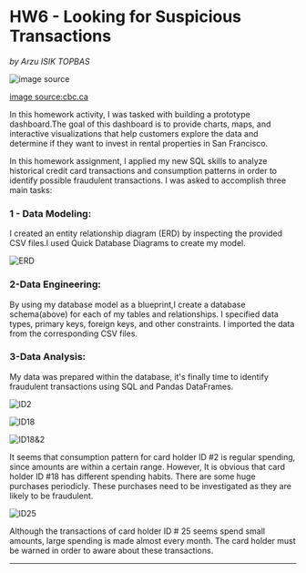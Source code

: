 # HW6 - Looking for Suspicious Transactions
 *by Arzu ISIK TOPBAS*

![image source](https://www.cbc.ca/gfx/images/news/topstories/2013/05/08/hi-bc0130508-fraud-generic-istock.jpg)

[image source:cbc.ca](https://www.cbc.ca/gfx/images/news/topstories/2013/05/08/hi-bc0130508-fraud-generic-istock.jpg)

In this homework activity, I was tasked with building a prototype dashboard.The goal of this dashboard is to provide charts, maps, and interactive visualizations that help customers explore the data and determine if they want to invest in rental properties in San Francisco.

In this homework assignment, I applied my new SQL skills to analyze historical credit card transactions and consumption patterns in order to identify possible fraudulent transactions.
I was asked to accomplish three main tasks:



### 1 - Data Modeling:

I created an entity relationship diagram (ERD) by inspecting the provided CSV files.I used Quick Database Diagrams to create my model.

![ERD](https://github.com/arzuisiktopbas/python-homework/blob/main/Homework%236/Images/QuickDBD-HW6.png)



### 2-Data Engineering: 
By using my database model as a blueprint,I create a database schema(above) for each of my tables and relationships. I specified data types, primary keys, foreign keys, and other constraints.
I imported the data from the corresponding CSV files.

### 3-Data Analysis: 

My data was prepared within the database, it's finally time to identify fraudulent transactions using SQL and Pandas DataFrames. 

![ID2](https://github.com/arzuisiktopbas/python-homework/blob/main/Homework%236/Images/ID2.png)

![ID18](https://github.com/arzuisiktopbas/python-homework/blob/main/Homework%236/Images/ID18.png)

![ID18&2](https://github.com/arzuisiktopbas/python-homework/blob/main/Homework%236/Images/ID2%2618.png)


It seems that consumption pattern for card holder ID #2 is regular spending, since amounts are within a certain range. However, It is obvious that card holder ID #18 has different spending habits. There are some huge purchases periodicly. These purchases need to be investigated as they are likely to be fraudulent.



![ID25](https://github.com/arzuisiktopbas/python-homework/blob/main/Homework%236/Images/ID25.png)

Although the transactions of card holder ID # 25 seems spend small amounts, large spending is made almost every month. The card holder must be warned in order to aware about these transactions.

---
